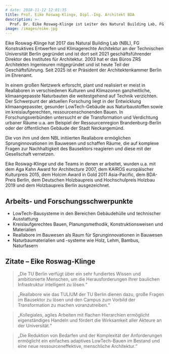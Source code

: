 ```yaml
---
# date: 2018-11-12 12:01:35
title: Prof. Eike Roswag-Klinge, Dipl.-Ing. Architekt BDA
description: >-
  Prof. Dr. Eike Roswag-Klinge ist Leiter des Natural Building Lab, FG Konstruktives Entwerfen und Klimagerechte Architektur an der TU Berlin und Mitgründer von ZRS Architekten Ingenieure. Er forscht meist in Reallaboren im Bauwesen und Forschungsverbünden zu LowTech-Gebäudesystemen aus Naturbaustoffen und menschlicher, kreislaufgerechter Architektur. Er engagiert sich für agile Organisationsstrukturen und Diversität in allen Arbeitsbereichen der Wissenschaft und Praxis. <br><br><br><br><br>
image: /images/eike.jpg
---
```


Eike Roswag-Klinge hat 2017 das Natural Building Lab (NBL), FG Konstruktives Entwerfen und Klimagerechte Architektur an der Technischen Universität Berlin gegründet und ist dort seit 2021 geschäftsführender Direktor des Institutes für Architektur. 2003 hat er das Büros ZRS Architekten Ingenieuren mitgegründet und ist heute Teil der Geschäftsführung. Seit 2025 ist er Präsident der Architektenkammer Berlin im Ehrenamt. 

In einem großen Netzwerk erforscht, plant und realisiert er meist in Reallaboren in verschiedenen Kulturen und Klimazonen ganzheitliche, klimaangepasste Naturbauten die weitestgehend auf Technik verzichten. Der Schwerpunt der aktuellen Forschung liegt in der Entwicklung klimaangepasster, gesunder LowTech-Gebäude aus Naturbaustoffen sowie im kreislaufgerechten, ressourcenschonenden Bauen. In Forschungsverbünden untersucht er die Transformation und Verdichtung urbaner Räume u.a. am Beispiel der Ressourcenregion Brandenburg-Berlin oder der öffentlichen Gebäude der Stadt Neckargemünd. 

Die von ihm und dem NBL initiierten Reallabore ermöglichen Sprunginnovationen im Bauwesen und schaffen Räume, die auf komplexe Fragen zur Nachhaltigkeit des Bausektors reagieren und diese mit der Gesellschaft vernetzen. 

Eike Roswag-Klinge und die Teams in denen er arbeitet, wurden u.a. mit dem Aga Kahn Award for Architecture 2007, dem KAIROS europäischer Kulturpreis 2015, dem Holcim Award in Gold 2011 Asia-Pacific, dem BDA-Preis Berlin, dem Deutschen Holzbaupreis und Hochschulpreis Holzbau 2019 und dem Holzbaupreis Berlin ausgezeichnet.

## Arbeits- und Forschungsschwerpunkte
- LowTech-Bausysteme in den Bereichen Gebäudehülle und technischer Ausstattung 
- Kreislaufgerechtes Bauen, Planungsmethodik, Konstruktionsweisen und Materialien 
- Reallabore im Bauwesen als Raum für Sprunginnovationen in Bauwesen 
- Naturbaumaterialien und -systeme wie Holz, Lehm, Bambus, Naturfasern 


## Zitate – Eike Roswag-Klinge­
>„Die TU Berlin verfügt über ein sehr fundiertes Wissen und ambitionierte Menschen, um die Herausforderungen Ihrer baulichen Infrastruktur intelligent zu lösen.“

>„Reallabore wie das TULIUM der TU Berlin dienen dazu, große Fragen im Bausektor zu lösen und den Campus zum Vorbild der Transformation zu machen voranzutreiben.“   

>„Kollegiales, agiles Arbeiten mit flachen Hierarchien ermöglicht eigenständiges Handeln und fördert die Wirksamkeit aller Akteure an der Universität.“  

>„Die Reduktion von Bedarfen und der Komplexität der Anforderungen ermöglicht ein einfaches adaptives LowTech-Bauen im Bestand und eine neue ressourceneffektive, menschliche Architektur.“ 
